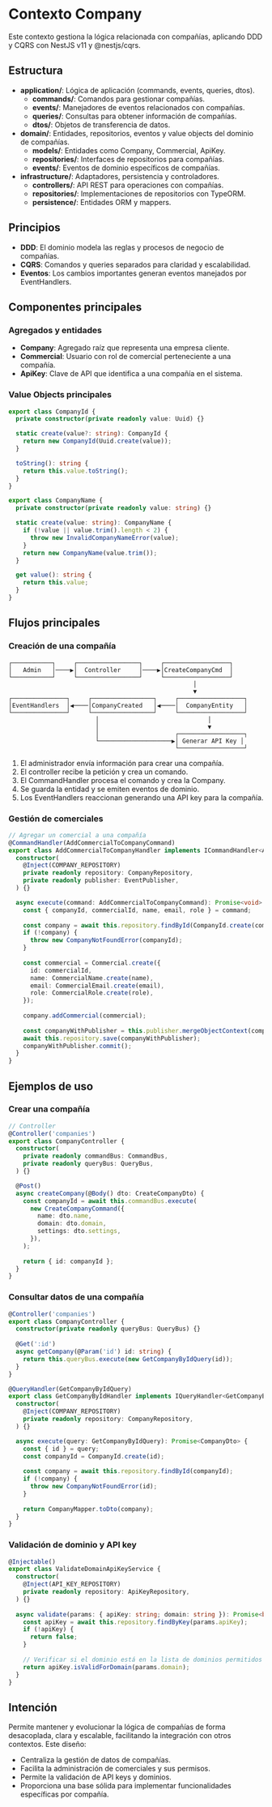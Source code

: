 # Contexto Company

Este contexto gestiona la lógica relacionada con compañías, aplicando DDD y CQRS con NestJS v11 y @nestjs/cqrs.

## Estructura

- **application/**: Lógica de aplicación (commands, events, queries, dtos).
  - **commands/**: Comandos para gestionar compañías.
  - **events/**: Manejadores de eventos relacionados con compañías.
  - **queries/**: Consultas para obtener información de compañías.
  - **dtos/**: Objetos de transferencia de datos.
- **domain/**: Entidades, repositorios, eventos y value objects del dominio de compañías.
  - **models/**: Entidades como Company, Commercial, ApiKey.
  - **repositories/**: Interfaces de repositorios para compañías.
  - **events/**: Eventos de dominio específicos de compañías.
- **infrastructure/**: Adaptadores, persistencia y controladores.
  - **controllers/**: API REST para operaciones con compañías.
  - **repositories/**: Implementaciones de repositorios con TypeORM.
  - **persistence/**: Entidades ORM y mappers.

## Principios

- **DDD**: El dominio modela las reglas y procesos de negocio de compañías.
- **CQRS**: Comandos y queries separados para claridad y escalabilidad.
- **Eventos**: Los cambios importantes generan eventos manejados por EventHandlers.

## Componentes principales

### Agregados y entidades

- **Company**: Agregado raíz que representa una empresa cliente.
- **Commercial**: Usuario con rol de comercial perteneciente a una compañía.
- **ApiKey**: Clave de API que identifica a una compañía en el sistema.

### Value Objects principales

```typescript
export class CompanyId {
  private constructor(private readonly value: Uuid) {}

  static create(value?: string): CompanyId {
    return new CompanyId(Uuid.create(value));
  }

  toString(): string {
    return this.value.toString();
  }
}

export class CompanyName {
  private constructor(private readonly value: string) {}

  static create(value: string): CompanyName {
    if (!value || value.trim().length < 2) {
      throw new InvalidCompanyNameError(value);
    }
    return new CompanyName(value.trim());
  }

  get value(): string {
    return this.value;
  }
}
```

## Flujos principales

### Creación de una compañía

```
┌───────────┐     ┌─────────────────┐     ┌──────────────────┐
│   Admin   │────▶│  Controller     │────▶│CreateCompanyCmd  │
└───────────┘     └─────────────────┘     └──────────────────┘
                                                   │
                                                   ▼
┌───────────────┐     ┌─────────────────┐     ┌──────────────────┐
│EventHandlers  │◀────│CompanyCreated   │◀────│  CompanyEntity   │
└───────────────┘     └─────────────────┘     └──────────────────┘
                        │                              │
                        │                              ▼
                        │                     ┌──────────────────┐
                        └────────────────────▶│ Generar API Key │
                                              └──────────────────┘
```

1. El administrador envía información para crear una compañía.
2. El controller recibe la petición y crea un comando.
3. El CommandHandler procesa el comando y crea la Company.
4. Se guarda la entidad y se emiten eventos de dominio.
5. Los EventHandlers reaccionan generando una API key para la compañía.

### Gestión de comerciales

```typescript
// Agregar un comercial a una compañía
@CommandHandler(AddCommercialToCompanyCommand)
export class AddCommercialToCompanyHandler implements ICommandHandler<AddCommercialToCompanyCommand> {
  constructor(
    @Inject(COMPANY_REPOSITORY)
    private readonly repository: CompanyRepository,
    private readonly publisher: EventPublisher,
  ) {}

  async execute(command: AddCommercialToCompanyCommand): Promise<void> {
    const { companyId, commercialId, name, email, role } = command;
    
    const company = await this.repository.findById(CompanyId.create(companyId));
    if (!company) {
      throw new CompanyNotFoundError(companyId);
    }
    
    const commercial = Commercial.create({
      id: commercialId,
      name: CommercialName.create(name),
      email: CommercialEmail.create(email),
      role: CommercialRole.create(role),
    });
    
    company.addCommercial(commercial);
    
    const companyWithPublisher = this.publisher.mergeObjectContext(company);
    await this.repository.save(companyWithPublisher);
    companyWithPublisher.commit();
  }
}
```

## Ejemplos de uso

### Crear una compañía

```typescript
// Controller
@Controller('companies')
export class CompanyController {
  constructor(
    private readonly commandBus: CommandBus,
    private readonly queryBus: QueryBus,
  ) {}

  @Post()
  async createCompany(@Body() dto: CreateCompanyDto) {
    const companyId = await this.commandBus.execute(
      new CreateCompanyCommand({
        name: dto.name,
        domain: dto.domain,
        settings: dto.settings,
      }),
    );
    
    return { id: companyId };
  }
}
```

### Consultar datos de una compañía

```typescript
@Controller('companies')
export class CompanyController {
  constructor(private readonly queryBus: QueryBus) {}
  
  @Get(':id')
  async getCompany(@Param('id') id: string) {
    return this.queryBus.execute(new GetCompanyByIdQuery(id));
  }
}

@QueryHandler(GetCompanyByIdQuery)
export class GetCompanyByIdHandler implements IQueryHandler<GetCompanyByIdQuery> {
  constructor(
    @Inject(COMPANY_REPOSITORY)
    private readonly repository: CompanyRepository,
  ) {}

  async execute(query: GetCompanyByIdQuery): Promise<CompanyDto> {
    const { id } = query;
    const companyId = CompanyId.create(id);
    
    const company = await this.repository.findById(companyId);
    if (!company) {
      throw new CompanyNotFoundError(id);
    }
    
    return CompanyMapper.toDto(company);
  }
}
```

### Validación de dominio y API key

```typescript
@Injectable()
export class ValidateDomainApiKeyService {
  constructor(
    @Inject(API_KEY_REPOSITORY)
    private readonly repository: ApiKeyRepository,
  ) {}
  
  async validate(params: { apiKey: string; domain: string }): Promise<boolean> {
    const apiKey = await this.repository.findByKey(params.apiKey);
    if (!apiKey) {
      return false;
    }
    
    // Verificar si el dominio está en la lista de dominios permitidos
    return apiKey.isValidForDomain(params.domain);
  }
}
```

## Intención

Permite mantener y evolucionar la lógica de compañías de forma desacoplada, clara y escalable, facilitando la integración con otros contextos. Este diseño:

- Centraliza la gestión de datos de compañías.
- Facilita la administración de comerciales y sus permisos.
- Permite la validación de API keys y dominios.
- Proporciona una base sólida para implementar funcionalidades específicas por compañía.

